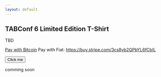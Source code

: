 ```yaml
---
layout: default
---
```



## TABConf 6 Limited Edition T-Shirt
TBD

[Pay with Bitcoin](https://checkout.opennode.com/p/5db08dd4-bb83-439e-b9f7-4805896f775d)
Pay with Fiat: https://buy.stripe.com/3cs8yb2QPbYL6fCbIL

<button name="button" onclick="http://www.google.com">Click me</button>


<p>comming soon</p>
